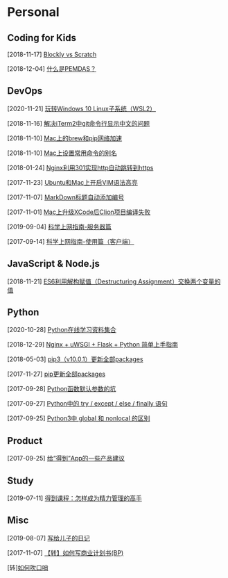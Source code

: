 # Personal

## Coding for Kids

[2018-11-17] [Blockly vs Scratch](coding4kids/blockly-vs-scratch.md)

[2018-12-04] [什么是PEMDAS？](coding4kids/about-pemdas.md)

<!-- [] [Evan's eBank](coding4kids/evans-ebank.md) -->

<!-- todo list
[todo] [计算机基础知识（硬件篇）](coding4kids/computer-basis-hardware.md)
[todo] [计算机基础知识（软件篇）](coding4kids/computer-basis-software.md)
[todo] [Coding with Blocks](coding4kids/coding-with-blocks.md)
[todo] [Learn Python - Basis (1-10)](coding4kids/python-basis-series.md)
[todo] [Learn Python - Solve Your Math Problem (1-10)](coding4kids/python-math-problem.md)
[todo] [Learn C/C++ - Basis (1-10)](coding4kids/cpp-basis-series.md)
-->

## DevOps

[2020-11-21] [玩转Windows 10 Linux子系统（WSL2）](devops/wsl2-on-windows-10.md)

[2018-11-16] [解决iTerm2中git命令行显示中文的问题](devops/iterm2/iterm2-set-locale.md)

[2018-11-10] [Mac上的brew和pip网络加速](devops/mac-network-speedup.md)

[2018-11-10] [Mac上设置常用命令的别名](devops/mac-set-alias.md)

[2018-01-24] [Nginx利用301实现http自动跳转到https](devops/nginx-301-http-https.md)

[2017-11-23] [Ubuntu和Mac上开启VIM语法高亮](devops/vim-syntax-highlight.md)

[2017-11-07] [MarkDown标题自动添加编号](misc/markdown-auto-number-title.md)

[2017-11-01] [Mac上升级XCode后Clion项目编译失败](devops/clion-compile-error-on-mac.md)

[2019-09-04] [科学上网指南-服务器篇](shadowsocks/shadowsocks-server.md)

[2017-09-14] [科学上网指南-使用篇（客户端）](shadowsocks/shadowsocks-client.md)

## JavaScript & Node.js

[2018-11-21] [ES6利用解构赋值（Destructuring Assignment）交换两个变量的值](devops/javascript/swap-variables-in-es6.md)

## Python

[2020-10-28] [Python在线学习资料集合](devops/python/learning-resource.md)

[2018-12-29] [Nginx + uWSGI + Flask + Python 简单上手指南](devops/python/nginx-uwsgi-flask-python.md)

[2018-05-03] [pip3（v10.0.1）更新全部packages](devops/python/pip3-upgrade-all.md)

[2017-11-27] [pip更新全部packages](devops/python/pip-upgrade-all.md)

[2017-09-28] [Python函数默认参数的坑](devops/python/function-default-argument.md)

[2017-09-27] [Python中的 try / except / else / finally 语句](devops/python/try-except-else-finally.md)

[2017-09-25] [Python3中 global 和 nonlocal 的区别](devops/python/global-nonlocal.md)

## Product

[2017-09-25] [给“得到”App的一些产品建议](product/advice-for-dedao-app.md)

## Study

[2019-07-11] [得到课程：怎样成为精力管理的高手](study/dedao-how-to-manage-your-energy.md)

<!-- [2019-07-11] [得到课程：梁宁-产品思维30讲](study/dedao-) -->

## Misc

[2019-08-07] [写给儿子的日记](Evan/letters-for-evan.md)

[2017-11-07] [【转】如何写商业计划书(BP)](misc/how-to-write-bp.md)

[转][如何吹口哨](misc/how-to-whistle.md)

<!-- todo list
[w3school](html/w3school.html)
[一个纯软件开发者的硬件之路](product/software-to-hardware.md)
[2018年阅读清单](study/books-read-in-2018.md)
[适合小团队的产品管理和研发流程]()
[几款背单词App的比较](study/vocabulary-apps.md)
[Python学习笔记 系列]()
[程序员眼中的Scratch]()
[程序员家长如何教小朋友用Scratch学编程]()
[中国诗词大会抢答模式的策略分析]()
[最近2年的工作总结]()
[教育产品设计中的游戏化思路](product/gamification-on-education.md)
[App账号体系设计和注册登录流程](product/app-account-register-login.md)
-->
